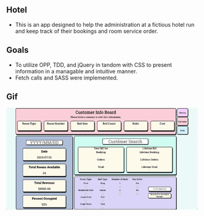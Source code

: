 ## Hotel

  - This is an app designed to help the administration at a fictious hotel run and keep track of their bookings and room service order. 
  
## Goals
  - To utilize OPP, TDD, and jQuery in tandom with CSS to present information in a managable and intuitive manner.
  - Fetch calls and SASS were implemented.
  
## Gif
  ![Hotel gif](./src/images/ezgif.com-crop.gif)
